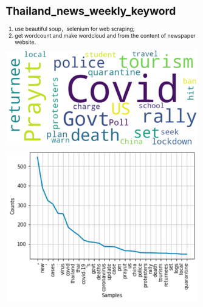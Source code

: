 # Thailand_news_weekly_keyword
1. use beautiful soup，selenium for web scraping; 
2. get wordcount and make wordcloud and from the content of newspaper website.

![Alt](asset/output.png)

![Alt](asset/WordCount.png)
